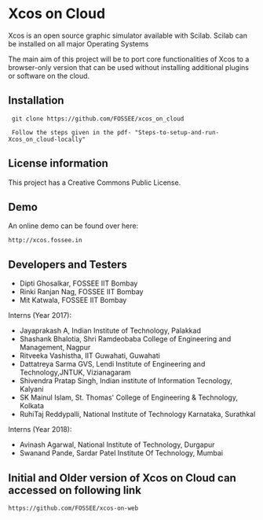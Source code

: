 # Xcos on Cloud
Xcos is an open source graphic simulator available with Scilab. Scilab can be installed on all major Operating Systems

The main aim of this project will be to port core functionalities of Xcos to a browser-only version that can be used without installing additional plugins or software on the cloud.

## Installation

	 git clone https://github.com/FOSSEE/xcos_on_cloud
	
	 Follow the steps given in the pdf- "Steps-to-setup-and-run-Xcos_on_cloud-locally"
	
	 
## License information
This project has a Creative Commons Public License.

## Demo

An online demo can be found over here:

    http://xcos.fossee.in

## Developers and Testers 

* Dipti Ghosalkar, FOSSEE IIT Bombay
* Rinki Ranjan Nag, FOSSEE IIT Bombay
* Mit Katwala, FOSSEE IIT Bombay

Interns (Year 2017):

* Jayaprakash A, Indian Institute of Technology, Palakkad
* Shashank Bhalotia, Shri Ramdeobaba College of Engineering and Management, Nagpur
* Ritveeka Vashistha, IIT Guwahati, Guwahati
* Dattatreya Sarma GVS, Lendi Institute of Engineering and Technology,JNTUK, Vizianagaram 
* Shivendra Pratap Singh, Indian institute of Information Tecnology, Kalyani
* SK Mainul Islam, St. Thomas' College of Engineering & Technology, Kolkata
* RuhiTaj Reddypalli, National Institute of Technology Karnataka, Surathkal

Interns (Year 2018):

* Avinash Agarwal, National Institute of Technology, Durgapur
* Swanand Pande, Sardar Patel Institute Of Technology, Mumbai

## Initial and Older version of Xcos on Cloud can accessed on following link 

    https://github.com/FOSSEE/xcos-on-web

